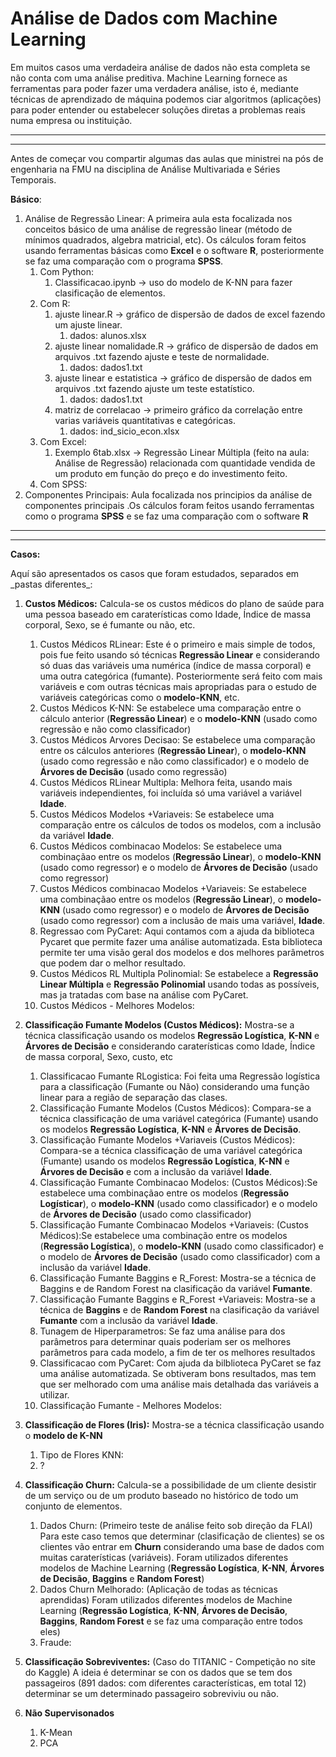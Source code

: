 # Análise de Dados com Machine Learning
 
Em muitos casos uma verdadeira análise de dados não esta completa se não conta com uma análise preditiva. Machine Learning fornece as ferramentas para poder fazer uma verdadera análise, isto é, mediante técnicas de aprendizado de máquina podemos ciar algoritmos (aplicações) para poder entender ou estabelecer soluções diretas a problemas reais numa empresa ou instituição. 

---
---


Antes de começar vou compartir algumas das aulas que ministrei na pós de engenharia na FMU na disciplina de Análise Multivariada e Séries Temporais.

**Básico**:

1. Análise de Regressão Linear: A primeira aula esta focalizada nos conceitos básico de uma análise de regressão linear (método de mínimos quadrados, algebra matricial, etc). Os cálculos foram feitos usando ferramentas básicas como **Excel** e o software **R**, posteriormente se faz uma comparação com o programa **SPSS**.
    1. Com Python:
       1. Classificacao.ipynb -> uso do modelo de K-NN para fazer clasificação de elementos.
    1. Com R:
       1. ajuste linear.R -> gráfico de dispersão de dados de excel fazendo um ajuste linear.
           1. dados: alunos.xlsx
       1. ajuste linear nomalidade.R -> gráfico de dispersão de dados em arquivos .txt fazendo ajuste e teste de normalidade.
           1. dados: dados1.txt
       1. ajuste linear e estatistica -> gráfico de dispersão de dados em arquivos .txt fazendo ajuste um teste estatístico.
           1. dados: dados1.txt
       1. matriz de correlacao -> primeiro gráfico da correlação entre varias variáveis quantitativas e categóricas.
           1. dados: ind_sicio_econ.xlsx
    1. Com Excel: 
        1. Exemplo 6tab.xlsx -> Regressão Linear Múltipla (feito na aula: Análise de Regressão) relacionada com quantidade vendida de um produto em função do preço e do investimento feito.
    1. Com SPSS:
1. Componentes Principais: Aula focalizada nos principios da análise de componentes principais .Os cálculos foram feitos usando ferramentas como o programa **SPSS** e se faz uma comparação com o software **R**

    
---
---

**Casos:**

Aquí são apresentados os casos que foram estudados, separados em \_pastas diferentes\_:

1. **Custos Médicos:** Calcula-se os custos médicos do plano de saúde para uma pessoa baseado em caraterísticas como Idade, Índice de massa corporal, Sexo, se é fumante ou não, etc. 
    1. Custos Médicos RLinear: Este é o primeiro e mais simple de todos, pois fue feito usando só técnicas **Regressão Linear** e considerando só duas das variáveis uma numérica (índice de massa corporal) e uma outra categórica (fumante). Posteriormente será feito com mais variáveis e com outras técnicas mais apropriadas para o estudo de variáveis categóricas como o **modelo-KNN**, etc.  
    2. Custos Médicos K-NN: Se estabelece uma comparação entre o cálculo anterior (**Regressão Linear**) e o **modelo-KNN** (usado como regressão e não como classificador)
    3. Custos Médicos Arvores Decisao: Se estabelece uma comparação entre os cálculos anteriores (**Regressão Linear**), o **modelo-KNN** (usado como regressão e não como classificador) e o modelo de **Árvores de Decisão** (usado como regressão)
    4. Custos Médicos RLinear Multipla: Melhora feita, usando mais variáveis independientes, foi incluída só uma variável a variável **Idade**.
    5. Custos Médicos Modelos +Variaveis: Se estabelece uma comparação entre os cálculos de todos os modelos, com a inclusão da variável **Idade**.
    6. Custos Médicos combinacao Modelos: Se estabelece uma combinaçãao entre os modelos (**Regressão Linear**), o **modelo-KNN** (usado como regressor) e o modelo de **Árvores de Decisão** (usado como regressor)
    7. Custos Médicos combinacao Modelos +Variaveis: Se estabelece uma combinaçãao entre os modelos (**Regressão Linear**), o **modelo-KNN** (usado como regressor) e o modelo de **Árvores de Decisão** (usado como regressor) com a inclusão de mais uma variável, **Idade**.
    8. Regressao com PyCaret: Aqui contamos com a ajuda da biblioteca Pycaret que permite fazer uma análise automatizada. Esta biblioteca permite ter uma visão geral dos modelos e dos melhores parâmetros que podem dar o melhor resultado.  
    9. Custos Médicos RL Multipla Polinomial: Se estabelece a **Regressão Linear Múltipla**  e **Regressão Polinomial** usando todas as possíveis, mas ja tratadas com base na análise com PyCaret. 
    10. Custos Médicos - Melhores Modelos:



1. **Classificação Fumante Modelos (Custos Médicos):** Mostra-se a técnica classificação usando os modelos **Regressão Logística**, **K-NN** e **Árvores de Decisão** e considerando caraterísticas como Idade, Índice de massa corporal, Sexo, custo, etc
    1. Classificacao Fumante RLogistica: Foi feita uma Regressão logística para a classificação (Fumante ou Não) considerando uma função linear para a região de separação das clases. 
    2. Classificação Fumante Modelos (Custos Médicos): Compara-se a técnica classificação de uma variável categórica (Fumante) usando os modelos **Regressão Logística**, **K-NN** e **Árvores de Decisão**.
    3. Classificação Fumante Modelos +Variaveis (Custos Médicos): Compara-se a técnica classificação de uma variável categórica (Fumante) usando os modelos **Regressão Logística**, **K-NN** e **Árvores de Decisão** e com a inclusão da variável **Idade**.
    4. Classificação Fumante Combinacao Modelos: (Custos Médicos):Se estabelece uma combinaçãao entre os modelos (**Regressão Logísticar**), o **modelo-KNN** (usado como classificador) e o modelo de **Árvores de Decisão** (usado como classificador)
    5. Classificação Fumante Combinacao Modelos +Variaveis: (Custos Médicos):Se estabelece uma combinação entre os modelos (**Regressão Logística**), o **modelo-KNN** (usado como classificador) e o modelo de **Árvores de Decisão** (usado como classificador) com a inclusão da variável **Idade**.
    6. Classificação Fumante Baggins e R_Forest: Mostra-se a técnica de Baggins e de Random Forest na clasificação da variável **Fumante**.  
    7. Classificação Fumante Baggins e R_Forest +Variaveis: Mostra-se a técnica de **Baggins** e de **Random Forest** na clasificação da variável **Fumante** com a inclusão da variável **Idade**.
    8. Tunagem de Hiperparametros: Se faz uma análise para dos parâmetros para determinar quais poderiam ser os melhores parâmetros para cada modelo, a fim de ter os melhores resultados   
    9. Classificacao com PyCaret: Com ajuda da bilblioteca PyCaret se faz uma análise automatizada. Se obtiveram bons resultados, mas tem que ser melhorado com uma análise mais detalhada das variáveis a utilizar. 
    10. Classificação Fumante - Melhores Modelos:
    
    
    
    
1. **Classificação de Flores (Iris):** Mostra-se a técnica classificação usando o **modelo de K-NN**
    1. Tipo de Flores KNN:
    2. ? 
1. **Classificação Churn:**  Calcula-se a possibilidade de um cliente desistir de um serviço ou de um produto baseado no histórico de todo um conjunto de elementos. 
    1. Dados Churn: (Primeiro teste de análise feito sob direção da FLAI) Para este caso temos que determinar (clasificação de clientes) se os clientes vão entrar em **Churn** considerando uma base de dados com muitas caraterísticas (variáveis). Foram utilizados diferentes modelos de Machine Learning (**Regressão Logística**, **K-NN**, **Árvores de Decisão**, **Baggins** e **Random Forest**)
    2. Dados Churn Melhorado: (Aplicação de todas as técnicas aprendidas) Foram utilizados diferentes modelos de Machine Learning (**Regressão Logística**, **K-NN**, **Árvores de Decisão**, **Baggins**, **Random Forest** e se faz uma comparação entre todos eles)
    3. Fraude:
1. **Classificação Sobreviventes:** (Caso do TITANIC - Competição no site do Kaggle) A ideia é determinar se con os dados que se tem dos passageiros (891 dados: com diferentes características, em total 12) determinar se um determinado passageiro sobreviviu ou não.

3. **Não Supervisonados**
    1. K-Mean
    2. PCA 
    
